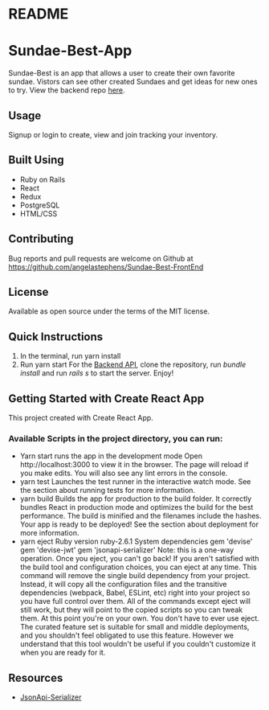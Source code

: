 # README

# Sundae-Best-App
Sundae-Best is an app that allows a user to create their own favorite sundae. Vistors can see other created Sundaes and get ideas for new ones to try. 
View the backend repo [here](hhttps://github.com/angelastephens/sundae-best-api).
## Usage
Signup or login to create, view and join tracking your inventory.
## Built Using
- Ruby on Rails
- React
- Redux
- PostgreSQL
- HTML/CSS
## Contributing
Bug reports and pull requests are welcome on Github at https://github.com/angelastephens/Sundae-Best-FrontEnd
## License
Available as open source under the terms of the MIT license.
## Quick Instructions
1. In the terminal, run yarn install
2. Run yarn start
   For the [Backend API](hhttps://github.com/angelastephens/sundae-best-api), clone the repository, run _bundle install_ and run _rails s_ to start the server.
   Enjoy!
## Getting Started with Create React App
This project created with Create React App.
### Available Scripts in the project directory, you can run:
- Yarn start runs the app in the development mode
  Open http://localhost:3000 to view it in the browser.
  The page will reload if you make edits. You will also see any lint errors in the console.
- yarn test
  Launches the test runner in the interactive watch mode.
  See the section about running tests for more information.
- yarn build
  Builds the app for production to the build folder. It correctly bundles React in production mode and optimizes the build for the best performance.
  The build is minified and the filenames include the hashes.
  Your app is ready to be deployed!
  See the section about deployment for more information.
- yarn eject
  Ruby version
  ruby-2.6.1
  System dependencies
  gem 'devise'
  gem 'devise-jwt'
  gem 'jsonapi-serializer'
  Note: this is a one-way operation. Once you eject, you can't go back!
  If you aren't satisfied with the build tool and configuration choices, you can eject at any time. This command will remove the single build dependency from your project.
  Instead, it will copy all the configuration files and the transitive dependencies (webpack, Babel, ESLint, etc) right into your project so you have full control over them. All of the commands except eject will still work, but they will point to the copied scripts so you can tweak them. At this point you're on your own.
  You don't have to ever use eject. The curated feature set is suitable for small and middle deployments, and you shouldn't feel obligated to use this feature. However we understand that this tool wouldn't be useful if you couldn't customize it when you are ready for it.
## Resources
- [JsonApi-Serializer](https://github.com/jsonapi-serializer/jsonapi-serializer)


